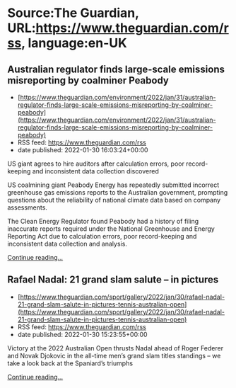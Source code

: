 # Source:The Guardian, URL:https://www.theguardian.com/rss, language:en-UK

## Australian regulator finds large-scale emissions misreporting by coalminer Peabody
 - [https://www.theguardian.com/environment/2022/jan/31/australian-regulator-finds-large-scale-emissions-misreporting-by-coalminer-peabody](https://www.theguardian.com/environment/2022/jan/31/australian-regulator-finds-large-scale-emissions-misreporting-by-coalminer-peabody)
 - RSS feed: https://www.theguardian.com/rss
 - date published: 2022-01-30 16:03:24+00:00

<p>US giant agrees to hire auditors after calculation errors, poor record-keeping and inconsistent data collection discovered</p><p>US coalmining giant Peabody Energy has repeatedly submitted incorrect greenhouse gas emissions reports to the Australian government, prompting questions about the reliability of national climate data based on company assessments.</p><p>The Clean Energy Regulator found Peabody had a history of filing inaccurate reports required under the National Greenhouse and Energy Reporting Act due to calculation errors, poor record-keeping and inconsistent data collection and analysis.</p> <a href="https://www.theguardian.com/environment/2022/jan/31/australian-regulator-finds-large-scale-emissions-misreporting-by-coalminer-peabody">Continue reading...</a>

## Rafael Nadal: 21 grand slam salute – in pictures
 - [https://www.theguardian.com/sport/gallery/2022/jan/30/rafael-nadal-21-grand-slam-salute-in-pictures-tennis-australian-open](https://www.theguardian.com/sport/gallery/2022/jan/30/rafael-nadal-21-grand-slam-salute-in-pictures-tennis-australian-open)
 - RSS feed: https://www.theguardian.com/rss
 - date published: 2022-01-30 15:23:55+00:00

<p>Victory at the 2022 Australian Open thrusts Nadal ahead of Roger Federer and Novak Djokovic in the all-time men’s grand slam titles standings – we take a look back at the Spaniard’s triumphs</p> <a href="https://www.theguardian.com/sport/gallery/2022/jan/30/rafael-nadal-21-grand-slam-salute-in-pictures-tennis-australian-open">Continue reading...</a>

